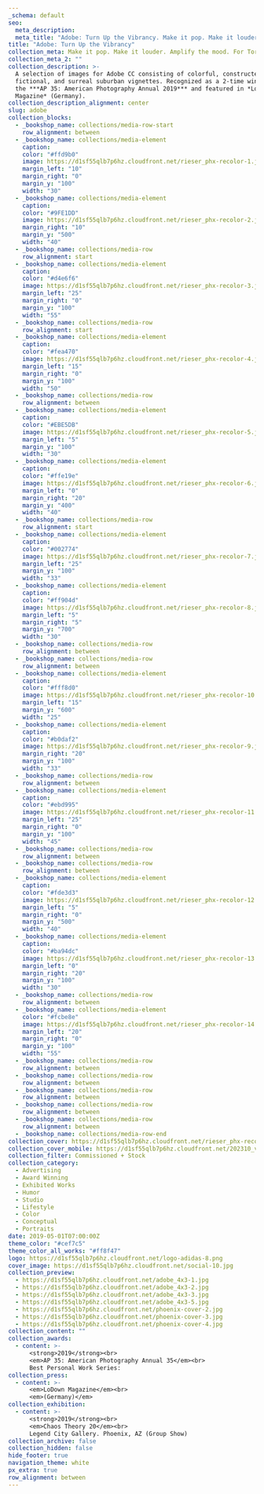 ```yaml
---
_schema: default
seo:
  meta_description:
  meta_title: "Adobe: Turn Up the Vibrancy. Make it pop. Make it louder"
title: "Adobe: Turn Up the Vibrancy"
collection_meta: Make it pop. Make it louder. Amplify the mood. For Torpedo London
collection_meta_2: ""
collection_description: >-
  A selection of images for Adobe CC consisting of colorful, constructed,
  fictional, and surreal suburban vignettes. Recognized as a 2-time winner in
  the ***AP 35: American Photography Annual 2019*** and featured in *LoDown
  Magazine* (Germany).
collection_description_alignment: center
slug: adobe
collection_blocks:
  - _bookshop_name: collections/media-row-start
    row_alignment: between
  - _bookshop_name: collections/media-element
    caption:
    color: "#ffd9b0"
    image: https://d1sf55qlb7p6hz.cloudfront.net/rieser_phx-recolor-1.jpg
    margin_left: "10"
    margin_right: "0"
    margin_y: "100"
    width: "30"
  - _bookshop_name: collections/media-element
    caption:
    color: "#9FE1DD"
    image: https://d1sf55qlb7p6hz.cloudfront.net/rieser_phx-recolor-2.jpg
    margin_right: "10"
    margin_y: "500"
    width: "40"
  - _bookshop_name: collections/media-row
    row_alignment: start
  - _bookshop_name: collections/media-element
    caption:
    color: "#d4e6f6"
    image: https://d1sf55qlb7p6hz.cloudfront.net/rieser_phx-recolor-3.jpg
    margin_left: "25"
    margin_right: "0"
    margin_y: "100"
    width: "55"
  - _bookshop_name: collections/media-row
    row_alignment: start
  - _bookshop_name: collections/media-element
    caption:
    color: "#fea470"
    image: https://d1sf55qlb7p6hz.cloudfront.net/rieser_phx-recolor-4.jpg
    margin_left: "15"
    margin_right: "0"
    margin_y: "100"
    width: "50"
  - _bookshop_name: collections/media-row
    row_alignment: between
  - _bookshop_name: collections/media-element
    caption:
    color: "#EBE5DB"
    image: https://d1sf55qlb7p6hz.cloudfront.net/rieser_phx-recolor-5.jpg
    margin_left: "5"
    margin_y: "100"
    width: "30"
  - _bookshop_name: collections/media-element
    caption:
    color: "#ffe19e"
    image: https://d1sf55qlb7p6hz.cloudfront.net/rieser_phx-recolor-6.jpg
    margin_left: "0"
    margin_right: "20"
    margin_y: "400"
    width: "40"
  - _bookshop_name: collections/media-row
    row_alignment: start
  - _bookshop_name: collections/media-element
    caption:
    color: "#002774"
    image: https://d1sf55qlb7p6hz.cloudfront.net/rieser_phx-recolor-7.jpg
    margin_left: "25"
    margin_y: "100"
    width: "33"
  - _bookshop_name: collections/media-element
    caption:
    color: "#ff904d"
    image: https://d1sf55qlb7p6hz.cloudfront.net/rieser_phx-recolor-8.jpg
    margin_left: "5"
    margin_right: "5"
    margin_y: "700"
    width: "30"
  - _bookshop_name: collections/media-row
    row_alignment: between
  - _bookshop_name: collections/media-row
    row_alignment: between
  - _bookshop_name: collections/media-element
    caption:
    color: "#fff8d0"
    image: https://d1sf55qlb7p6hz.cloudfront.net/rieser_phx-recolor-10.jpg
    margin_left: "15"
    margin_y: "600"
    width: "25"
  - _bookshop_name: collections/media-element
    caption:
    color: "#b0daf2"
    image: https://d1sf55qlb7p6hz.cloudfront.net/rieser_phx-recolor-9.jpg
    margin_right: "20"
    margin_y: "100"
    width: "33"
  - _bookshop_name: collections/media-row
    row_alignment: between
  - _bookshop_name: collections/media-element
    caption:
    color: "#ebd995"
    image: https://d1sf55qlb7p6hz.cloudfront.net/rieser_phx-recolor-11.jpg
    margin_left: "25"
    margin_right: "0"
    margin_y: "100"
    width: "45"
  - _bookshop_name: collections/media-row
    row_alignment: between
  - _bookshop_name: collections/media-row
    row_alignment: between
  - _bookshop_name: collections/media-element
    caption:
    color: "#fde3d3"
    image: https://d1sf55qlb7p6hz.cloudfront.net/rieser_phx-recolor-12.jpg
    margin_left: "5"
    margin_right: "0"
    margin_y: "500"
    width: "40"
  - _bookshop_name: collections/media-element
    caption:
    color: "#ba94dc"
    image: https://d1sf55qlb7p6hz.cloudfront.net/rieser_phx-recolor-13.jpg
    margin_left: "0"
    margin_right: "20"
    margin_y: "100"
    width: "30"
  - _bookshop_name: collections/media-row
    row_alignment: between
  - _bookshop_name: collections/media-element
    color: "#fcbe8e"
    image: https://d1sf55qlb7p6hz.cloudfront.net/rieser_phx-recolor-14.jpg
    margin_left: "20"
    margin_right: "0"
    margin_y: "100"
    width: "55"
  - _bookshop_name: collections/media-row
    row_alignment: between
  - _bookshop_name: collections/media-row
    row_alignment: between
  - _bookshop_name: collections/media-row
    row_alignment: between
  - _bookshop_name: collections/media-row
    row_alignment: between
  - _bookshop_name: collections/media-row
    row_alignment: between
  - _bookshop_name: collections/media-row-end
collection_cover: https://d1sf55qlb7p6hz.cloudfront.net/rieser_phx-recolor-12.jpg
collection_cover_mobile: https://d1sf55qlb7p6hz.cloudfront.net/202310_vert-covers-10.jpg
collection_filter: Commissioned + Stock
collection_category:
  - Advertising
  - Award Winning
  - Exhibited Works
  - Humor
  - Studio
  - Lifestyle
  - Color
  - Conceptual
  - Portraits
date: 2019-05-01T07:00:00Z
theme_color: "#cef7c5"
theme_color_all_works: "#ff8f47"
logo: https://d1sf55qlb7p6hz.cloudfront.net/logo-adidas-8.png
cover_image: https://d1sf55qlb7p6hz.cloudfront.net/social-10.jpg
collection_preview:
  - https://d1sf55qlb7p6hz.cloudfront.net/adobe_4x3-1.jpg
  - https://d1sf55qlb7p6hz.cloudfront.net/adobe_4x3-2.jpg
  - https://d1sf55qlb7p6hz.cloudfront.net/adobe_4x3-3.jpg
  - https://d1sf55qlb7p6hz.cloudfront.net/adobe_4x3-5.jpg
  - https://d1sf55qlb7p6hz.cloudfront.net/phoenix-cover-2.jpg
  - https://d1sf55qlb7p6hz.cloudfront.net/phoenix-cover-3.jpg
  - https://d1sf55qlb7p6hz.cloudfront.net/phoenix-cover-4.jpg
collection_content: ""
collection_awards:
  - content: >-
      <strong>2019</strong><br>  
      <em>AP 35: American Photography Annual 35</em><br>  
      Best Personal Work Series:
collection_press:
  - content: >-
      <em>LoDown Magazine</em><br>
      <em>(Germany)</em>
collection_exhibition:
  - content: >-
      <strong>2019</strong><br>
      <em>Chaos Theory 20</em><br> 
      Legend City Gallery. Phoenix, AZ (Group Show)
collection_archive: false
collection_hidden: false
hide_footer: true
navigation_theme: white
px_extra: true
row_alignment: between
---
```

